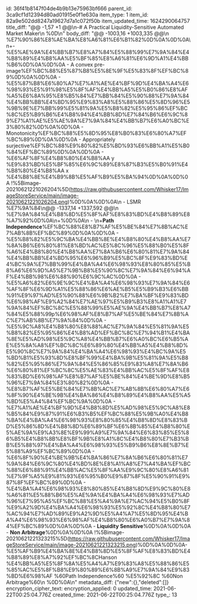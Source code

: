 id: 36f41b8147f04de4b9b13e75963bf666
parent_id: 3ca9cf1d12394d80ad01915e0f1e630a
item_type: 1
item_id: 82a9e502dd8247a19627d7a1c072f50b
item_updated_time: 1624290064757
title_diff: "@@ -1,57 +1 @@\\n-# A Practical Liquidity-Sensitive Automated Market Maker\\n %0D\\n"
body_diff: "@@ -1003,16 +1003,335 @@\\n %E7%90%86%E8%AE%BA%E8%A6%81%E6%B1%82%0D%0A%0D%0A\\n+- %E5%AE%9A%E4%BB%B7%E8%A7%84%E5%88%99%E7%9A%84%E4%B8%89%E4%B8%AA%E5%BF%85%E8%A6%81%E6%9D%A1%E4%BB%B6%0D%0A%0D%0A  - A convex pre-image%EF%BC%88%E5%87%B8%E5%8E%9F%E5%83%8F%EF%BC%89%0D%0A%0D%0A    - %E5%87%B8%E6%80%A7%E7%A1%AE%E4%BF%9D%E4%BA%A4%E6%98%93%E5%91%98%E5%8F%AF%E4%BB%A5%E5%B0%86%E8%AF%A5%E6%8A%95%E8%B5%84%E7%BB%84%E5%90%88%E7%9A%84%E4%BB%BB%E4%BD%95%E9%83%A8%E5%88%86%E5%8D%96%E5%9B%9E%E7%BB%99%E5%81%9A%E5%B8%82%E5%95%86%EF%BC%8C%E5%B9%B6%E4%B8%94%E4%BB%8D%E7%84%B6%E6%9C%89%E7%A1%AE%E5%AE%9A%E7%9A%84%E4%BB%B7%E6%A0%BC%E3%80%82%0D%0A%0D%0A  - Monotonicity%EF%BC%88%E5%8D%95%E8%B0%83%E6%80%A7%EF%BC%89%0D%0A%0D%0A  - Appropriately surjective%EF%BC%88%E9%80%82%E5%BD%93%E6%BB%A1%E5%B0%84%EF%BC%89%0D%0A%0D%0A    - %E6%AF%8F%E4%B8%80%E4%B8%AA y %E9%83%BD%E5%BF%85%E6%9C%89%E8%87%B3%E5%B0%91%E4%B8%80%E4%B8%AA x %E4%B8%8E%E4%B9%8B%E5%AF%B9%E5%BA%94%0D%0A%0D%0A    !%5Bimage-20210621221026204%5D(https://raw.githubusercontent.com/Whisker17/ImageStoreService/main/image-20210621221026204.png)%0D%0A%0D%0A\\n - LSMR %E7%9A%84\\n@@ -1337,14 +1337,592 @@\\n %E7%9A%84%E4%B8%8D%E5%8F%AF%E8%83%BD%E4%B8%89%E8%A7%92%0D%0A\\n+%0D%0A\\n   - \\n+**Path Independence**%EF%BC%88%E8%B7%AF%E5%BE%84%E7%8B%AC%E7%AB%8B%EF%BC%89%0D%0A%0D%0A    - %E5%B8%82%E5%9C%BA%E4%BB%8E%E4%B8%80%E4%B8%AA%E7%8A%B6%E6%80%81%E8%BD%AC%E5%8C%96%E5%88%B0%E5%8F%A6%E4%B8%80%E4%B8%AA%E7%8A%B6%E6%80%81%E7%9A%84%E4%BB%BB%E4%BD%95%E6%96%B9%E5%BC%8F%E9%83%BD%E4%BC%9A%E7%BB%99%E4%BA%A4%E6%98%93%E8%80%85%E5%B8%A6%E6%9D%A5%E7%9B%B8%E5%90%8C%E7%9A%84%E6%94%AF%E4%BB%98%E6%88%90%E6%9C%AC%0D%0A    - %E5%A6%82%E6%9E%9C%E4%BA%A4%E6%98%93%E7%9A%84%E6%AF%8F%E6%9D%A1%E5%88%86%E6%AE%B5%E5%B9%B3%E6%BB%91%E9%97%AD%E5%90%88%E6%9B%B2%E7%BA%BF%E9%83%BD%E6%98%AF%E9%A2%84%E7%AE%97%E5%B9%B3%E8%A1%A1%E7%9A%84%EF%BC%8C%E5%88%99%E5%AE%9A%E4%BB%B7%E8%A7%84%E5%88%99p%E6%98%AF%E8%B7%AF%E5%BE%84%E7%8B%AC%E7%AB%8B%E7%9A%84%0D%0A    - %E5%9C%A8%E4%B8%80%E8%88%AC%E7%9A%84%E5%81%9A%E5%B8%82%E5%95%86%E4%B8%AD%EF%BC%8C%E7%94%B1%E4%BA%8E%E5%AD%98%E5%9C%A8%E4%BB%B7%E6%A0%BC%E6%B5%AE%E5%8A%A8%EF%BC%8C%E6%89%80%E4%BB%A5%E4%B8%8D%E5%90%8C%E7%9A%84%E4%BA%A4%E6%98%93%E4%BC%9A%E5%BD%B1%E5%93%8D%E8%BF%99%E4%BA%9B%E5%81%9A%E5%B8%82%E5%95%86%E7%9A%84%E5%86%85%E9%83%A8%E7%8A%B6%E6%80%81%EF%BC%8C%E5%AE%83%E4%BB%AC%E5%8F%AF%E8%83%BD%E6%98%AF%E8%B7%AF%E5%BE%84%E4%BE%9D%E8%B5%96%E7%9A%84%E3%80%82%0D%0A    - %E8%B7%AF%E5%BE%84%E7%8B%AC%E7%AB%8B%E6%80%A7%E6%8F%90%E4%BE%9B%E4%BA%86%E4%B8%89%E4%B8%AA%E5%A5%BD%E5%A4%84%EF%BC%9A%0D%0A      - %E7%A1%AE%E4%BF%9D%E4%B8%8D%E5%AD%98%E5%9C%A8%E8%B5%84%E9%87%91%E6%B3%B5%EF%BC%88%E5%9B%A0%E4%B8%BA%E4%BA%A4%E6%98%93%E8%80%85%E4%B8%8D%E8%83%BD%E5%86%8D%E4%B8%8D%E6%89%BF%E6%8B%85%E4%B8%80%E5%AE%9A%E9%A3%8E%E9%99%A9%E7%9A%84%E6%83%85%E5%86%B5%E4%B8%8B%E8%BF%9B%E8%A1%8C%E4%B8%80%E7%B3%BB%E5%88%97%E4%BA%A4%E6%98%93%E5%B9%B6%E8%8E%B7%E5%88%A9%EF%BC%89%0D%0A      - %E6%8F%90%E4%BE%9B%E4%BA%86%E7%8A%B6%E6%80%81%E7%9A%84%E6%9C%80%E4%BD%8E%E8%A1%A8%E7%A4%BA%EF%BC%88%E6%88%91%E4%BB%AC%E5%8F%AA%E9%9C%80%E8%A6%81%E7%9F%A5%E9%81%93%E6%95%B0%E9%87%8F%E5%90%91%E9%87%8F%EF%BC%89%0D%0A      - %E4%BA%A4%E6%98%93%E8%80%85%E4%B8%8D%E9%9C%80%E8%A6%81%E5%88%B6%E5%AE%9A%E4%BA%A4%E6%98%93%E7%AD%96%E7%95%A5%EF%BC%88%E5%A4%9A%E7%AC%94%E5%B0%8F%E9%A2%9D%E4%BA%A4%E6%98%93%E5%92%8C%E4%B8%80%E7%AC%94%E7%AD%89%E9%A2%9D%E5%A4%A7%E5%8D%95%E4%BA%A4%E6%98%93%E6%98%AF%E4%B8%80%E6%A0%B7%E7%9A%84%EF%BC%89%0D%0A%0D%0A  - **Liquidity Sensitive**%0D%0A%0D%0A  - **Non Arbitrage**%0D%0A%0D%0A    !%5Bimage-20210621221323215%5D(https://raw.githubusercontent.com/Whisker17/ImageStoreService/main/image-20210621221323215.png)%0D%0A%0D%0A- %E5%AF%B9%E4%BA%8E%E4%B8%8D%E5%8F%AF%E8%83%BD%E4%B8%89%E8%A7%92%EF%BC%8CHanson %E4%BB%A5%E5%8F%8A%E5%A4%A7%E9%83%A8%E5%88%86%E5%85%AC%E5%8F%B8%E9%80%89%E6%8B%A9%E7%9A%84%E9%83%BD%E6%98%AF %60Path Independence%60 %E5%92%8C %60Non Arbitrage%60\\n %0D%0A\\n"
metadata_diff: {"new":{},"deleted":[]}
encryption_cipher_text: 
encryption_applied: 0
updated_time: 2021-06-22T00:25:04.776Z
created_time: 2021-06-22T00:25:04.776Z
type_: 13